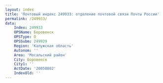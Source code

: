 ```yaml
---
layout: index
title: 'Почтовый индекс 249933: отделение почтовой связи Почты России'
permalink: /249933/
data:
    Index: 249933
    OPSName: Боровенск
    OPSType: О
    OPSSubm: 249929
    Region: 'Калужская область'
    Autonom: ''
    Area: 'Мосальский район'
    City: Боровенск
    City1: ''
    ActDate: '20050802'
    IndexOld: ''
---
```

